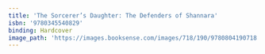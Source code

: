 ```yaml
---
title: 'The Sorcerer’s Daughter: The Defenders of Shannara'
isbn: '9780345540829'
binding: Hardcover
image_path: 'https://images.booksense.com/images/718/190/9780804190718.jpg'
---
```




